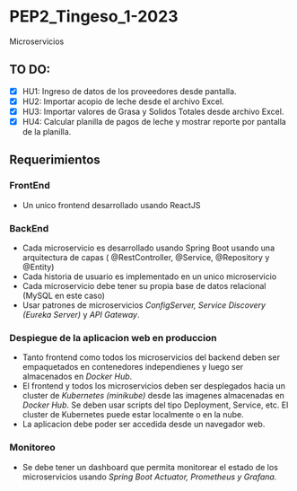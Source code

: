 # PEP2_Tingeso_1-2023
Microservicios
## TO DO:
 - [x] HU1: Ingreso de datos de los proveedores desde pantalla.
 - [x] HU2: Importar acopio de leche desde el archivo Excel.
 - [x] HU3: Importar valores de Grasa y Solidos Totales desde archivo Excel.
 - [x] HU4: Calcular planilla de pagos de leche y mostrar reporte por pantalla de la planilla.
  
## Requerimientos
### FrontEnd
  - Un unico frontend desarrollado usando ReactJS
### BackEnd
  - Cada microservicio es desarrollado usando Spring Boot usando una arquitectura de capas ( @RestController, @Service, @Repository y @Entity)
  - Cada historia de usuario es implementado en un unico microservicio
  - Cada microservicio debe tener su propia base de datos relacional (MySQL en este caso)
  - Usar patrones de microservicios _ConfigServer, Service Discovery (Eureka Server)_ y _API Gateway_.

### Despiegue de la aplicacion web en produccion
  - Tanto frontend como todos los microservicios del backend deben ser empaquetados en contenedores independienes y luego ser almacenados en _Docker Hub_.
  - El frontend y todos los microservicios deben ser desplegados hacia un cluster de _Kubernetes (minikube)_ desde las imagenes almacenadas en _Docker Hub_. Se deben usar scripts del tipo Deployment, Service, etc. El cluster de Kubernetes puede estar localmente o en la nube.
  - La aplicacion debe poder ser accedida desde un navegador web.

### Monitoreo
  - Se debe tener un dashboard que permita monitorear el estado de los microservicios usando _Spring Boot Actuator, Prometheus y Grafana._
